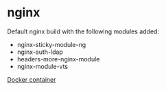 # nginx

Default nginx build with the following modules added:

* nginx-sticky-module-ng
* nginx-auth-ldap
* headers-more-nginx-module
* nginx-module-vts

[Docker container](https://hub.docker.com/r/javapenguin/nginx/)

